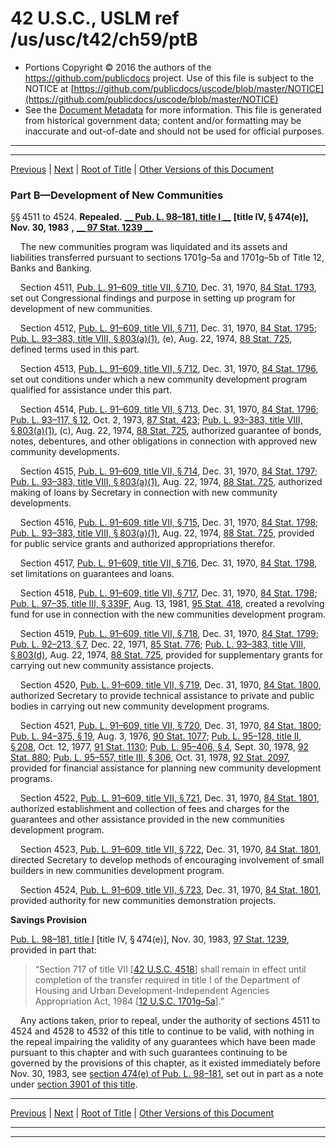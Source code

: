 ---
---

# 42 U.S.C., USLM ref /us/usc/t42/ch59/ptB

* Portions Copyright © 2016 the authors of the https://github.com/publicdocs project.
  Use of this file is subject to the NOTICE at [https://github.com/publicdocs/uscode/blob/master/NOTICE](https://github.com/publicdocs/uscode/blob/master/NOTICE)
* See the [Document Metadata](././../../../../..//README.md) for more information.
  This file is generated from historical government data; content and/or formatting may be inaccurate and out-of-date and should not be used for official purposes.

----------
----------

[Previous](./../../../../..//us/usc/t42/ch59/ptA/m__us_usc_t42_s4503.md) | [Next](./../../../../..//us/usc/t42/ch59/ptB/m__us_usc_t42_s4525.md) | [Root of Title](./../../../../../) | [Other Versions of this Document](https://publicdocs.github.io/go/links?ns=uslm&ref=%2Fus%2Fusc%2Ft42%2Fch59%2FptB)

### Part B—Development of New Communities

§§ 4511 to 4524. __Repealed.__  __[__  __Pub. L. 98–181, title I__  __][/us/pl/98/181]__  __\[title IV, § 474(e)\],__  __Nov. 30, 1983__  __,__  __[__  __97 Stat. 1239__  __][/us/stat/97/1239]__ 

    The new communities program was liquidated and its assets and liabilities transferred pursuant to sections 1701g–5a and 1701g–5b of Title 12, Banks and Banking.

    Section 4511, [Pub. L. 91–609, title VII, § 710][/us/pl/91/609/s710], Dec. 31, 1970, [84 Stat. 1793][/us/stat/84/1793], set out Congressional findings and purpose in setting up program for development of new communities.

    Section 4512, [Pub. L. 91–609, title VII, § 711][/us/pl/91/609/s711], Dec. 31, 1970, [84 Stat. 1795][/us/stat/84/1795]; [Pub. L. 93–383, title VIII, § 803(a)(1)][/us/pl/93/383/s803/a/1], (e), Aug. 22, 1974, [88 Stat. 725][/us/stat/88/725], defined terms used in this part.

    Section 4513, [Pub. L. 91–609, title VII, § 712][/us/pl/91/609/s712], Dec. 31, 1970, [84 Stat. 1796][/us/stat/84/1796], set out conditions under which a new community development program qualified for assistance under this part.

    Section 4514, [Pub. L. 91–609, title VII, § 713][/us/pl/91/609/s713], Dec. 31, 1970, [84 Stat. 1796][/us/stat/84/1796]; [Pub. L. 93–117, § 12][/us/pl/93/117/s12], Oct. 2, 1973, [87 Stat. 423][/us/stat/87/423]; [Pub. L. 93–383, title VIII, § 803(a)(1)][/us/pl/93/383/s803/a/1], (c), Aug. 22, 1974, [88 Stat. 725][/us/stat/88/725], authorized guarantee of bonds, notes, debentures, and other obligations in connection with approved new community developments.

    Section 4515, [Pub. L. 91–609, title VII, § 714][/us/pl/91/609/s714], Dec. 31, 1970, [84 Stat. 1797][/us/stat/84/1797]; [Pub. L. 93–383, title VIII, § 803(a)(1)][/us/pl/93/383/s803/a/1], Aug. 22, 1974, [88 Stat. 725][/us/stat/88/725], authorized making of loans by Secretary in connection with new community developments.

    Section 4516, [Pub. L. 91–609, title VII, § 715][/us/pl/91/609/s715], Dec. 31, 1970, [84 Stat. 1798][/us/stat/84/1798]; [Pub. L. 93–383, title VIII, § 803(a)(1)][/us/pl/93/383/s803/a/1], Aug. 22, 1974, [88 Stat. 725][/us/stat/88/725], provided for public service grants and authorized appropriations therefor.

    Section 4517, [Pub. L. 91–609, title VII, § 716][/us/pl/91/609/s716], Dec. 31, 1970, [84 Stat. 1798][/us/stat/84/1798], set limitations on guarantees and loans.

    Section 4518, [Pub. L. 91–609, title VII, § 717][/us/pl/91/609/s717], Dec. 31, 1970, [84 Stat. 1798][/us/stat/84/1798]; [Pub. L. 97–35, title III, § 339F][/us/pl/97/35/s339F], Aug. 13, 1981, [95 Stat. 418][/us/stat/95/418], created a revolving fund for use in connection with the new communities development program.

    Section 4519, [Pub. L. 91–609, title VII, § 718][/us/pl/91/609/s718], Dec. 31, 1970, [84 Stat. 1799][/us/stat/84/1799]; [Pub. L. 92–213, § 7][/us/pl/92/213/s7], Dec. 22, 1971, [85 Stat. 776][/us/stat/85/776]; [Pub. L. 93–383, title VIII, § 803(d)][/us/pl/93/383/s803/d], Aug. 22, 1974, [88 Stat. 725][/us/stat/88/725], provided for supplementary grants for carrying out new community assistance projects.

    Section 4520, [Pub. L. 91–609, title VII, § 719][/us/pl/91/609/s719], Dec. 31, 1970, [84 Stat. 1800][/us/stat/84/1800], authorized Secretary to provide technical assistance to private and public bodies in carrying out new community development programs.

    Section 4521, [Pub. L. 91–609, title VII, § 720][/us/pl/91/609/s720], Dec. 31, 1970, [84 Stat. 1800][/us/stat/84/1800]; [Pub. L. 94–375, § 19][/us/pl/94/375/s19], Aug. 3, 1976, [90 Stat. 1077][/us/stat/90/1077]; [Pub. L. 95–128, title II, § 208][/us/pl/95/128/s208], Oct. 12, 1977, [91 Stat. 1130][/us/stat/91/1130]; [Pub. L. 95–406, § 4][/us/pl/95/406/s4], Sept. 30, 1978, [92 Stat. 880][/us/stat/92/880]; [Pub. L. 95–557, title III, § 306][/us/pl/95/557/s306], Oct. 31, 1978, [92 Stat. 2097][/us/stat/92/2097], provided for financial assistance for planning new community development programs.

    Section 4522, [Pub. L. 91–609, title VII, § 721][/us/pl/91/609/s721], Dec. 31, 1970, [84 Stat. 1801][/us/stat/84/1801], authorized establishment and collection of fees and charges for the guarantees and other assistance provided in the new communities development program.

    Section 4523, [Pub. L. 91–609, title VII, § 722][/us/pl/91/609/s722], Dec. 31, 1970, [84 Stat. 1801][/us/stat/84/1801], directed Secretary to develop methods of encouraging involvement of small builders in new communities development program.

    Section 4524, [Pub. L. 91–609, title VII, § 723][/us/pl/91/609/s723], Dec. 31, 1970, [84 Stat. 1801][/us/stat/84/1801], provided authority for new communities demonstration projects.

 __Savings Provision__ 

[Pub. L. 98–181, title I][/us/pl/98/181] \[title IV, § 474(e)\], Nov. 30, 1983, [97 Stat. 1239][/us/stat/97/1239], provided in part that: 

> “Section 717 of title VII \[[42 U.S.C. 4518][/us/usc/t42/s4518]\] shall remain in effect until completion of the transfer required in title I of the Department of Housing and Urban Development-Independent Agencies Appropriation Act, 1984 \[[12 U.S.C. 1701g–5a][/us/usc/t12/s1701g–5a]\].”

    Any actions taken, prior to repeal, under the authority of sections 4511 to 4524 and 4528 to 4532 of this title to continue to be valid, with nothing in the repeal impairing the validity of any guarantees which have been made pursuant to this chapter and with such guarantees continuing to be governed by the provisions of this chapter, as it existed immediately before Nov. 30, 1983, see [section 474(e) of Pub. L. 98–181][/us/pl/98/181/s474/e], set out in part as a note under [section 3901 of this title][/us/usc/t42/s3901].

----------

[Previous](./../../../../..//us/usc/t42/ch59/ptA/m__us_usc_t42_s4503.md) | [Next](./../../../../..//us/usc/t42/ch59/ptB/m__us_usc_t42_s4525.md) | [Root of Title](./../../../../../) | [Other Versions of this Document](https://publicdocs.github.io/go/links?ns=uslm&ref=%2Fus%2Fusc%2Ft42%2Fch59%2FptB)

----------
----------

[/us/pl/98/181]: https://publicdocs.github.io/go/links?ns=uslm&ref=%2Fus%2Fpl%2F98%2F181
[/us/stat/97/1239]: https://publicdocs.github.io/go/links?ns=uslm&ref=%2Fus%2Fstat%2F97%2F1239
[/us/pl/91/609/s710]: https://publicdocs.github.io/go/links?ns=uslm&ref=%2Fus%2Fpl%2F91%2F609%2Fs710
[/us/stat/84/1793]: https://publicdocs.github.io/go/links?ns=uslm&ref=%2Fus%2Fstat%2F84%2F1793
[/us/pl/91/609/s711]: https://publicdocs.github.io/go/links?ns=uslm&ref=%2Fus%2Fpl%2F91%2F609%2Fs711
[/us/stat/84/1795]: https://publicdocs.github.io/go/links?ns=uslm&ref=%2Fus%2Fstat%2F84%2F1795
[/us/pl/93/383/s803/a/1]: https://publicdocs.github.io/go/links?ns=uslm&ref=%2Fus%2Fpl%2F93%2F383%2Fs803%2Fa%2F1
[/us/stat/88/725]: https://publicdocs.github.io/go/links?ns=uslm&ref=%2Fus%2Fstat%2F88%2F725
[/us/pl/91/609/s712]: https://publicdocs.github.io/go/links?ns=uslm&ref=%2Fus%2Fpl%2F91%2F609%2Fs712
[/us/stat/84/1796]: https://publicdocs.github.io/go/links?ns=uslm&ref=%2Fus%2Fstat%2F84%2F1796
[/us/pl/91/609/s713]: https://publicdocs.github.io/go/links?ns=uslm&ref=%2Fus%2Fpl%2F91%2F609%2Fs713
[/us/stat/84/1796]: https://publicdocs.github.io/go/links?ns=uslm&ref=%2Fus%2Fstat%2F84%2F1796
[/us/pl/93/117/s12]: https://publicdocs.github.io/go/links?ns=uslm&ref=%2Fus%2Fpl%2F93%2F117%2Fs12
[/us/stat/87/423]: https://publicdocs.github.io/go/links?ns=uslm&ref=%2Fus%2Fstat%2F87%2F423
[/us/pl/93/383/s803/a/1]: https://publicdocs.github.io/go/links?ns=uslm&ref=%2Fus%2Fpl%2F93%2F383%2Fs803%2Fa%2F1
[/us/stat/88/725]: https://publicdocs.github.io/go/links?ns=uslm&ref=%2Fus%2Fstat%2F88%2F725
[/us/pl/91/609/s714]: https://publicdocs.github.io/go/links?ns=uslm&ref=%2Fus%2Fpl%2F91%2F609%2Fs714
[/us/stat/84/1797]: https://publicdocs.github.io/go/links?ns=uslm&ref=%2Fus%2Fstat%2F84%2F1797
[/us/pl/93/383/s803/a/1]: https://publicdocs.github.io/go/links?ns=uslm&ref=%2Fus%2Fpl%2F93%2F383%2Fs803%2Fa%2F1
[/us/stat/88/725]: https://publicdocs.github.io/go/links?ns=uslm&ref=%2Fus%2Fstat%2F88%2F725
[/us/pl/91/609/s715]: https://publicdocs.github.io/go/links?ns=uslm&ref=%2Fus%2Fpl%2F91%2F609%2Fs715
[/us/stat/84/1798]: https://publicdocs.github.io/go/links?ns=uslm&ref=%2Fus%2Fstat%2F84%2F1798
[/us/pl/93/383/s803/a/1]: https://publicdocs.github.io/go/links?ns=uslm&ref=%2Fus%2Fpl%2F93%2F383%2Fs803%2Fa%2F1
[/us/stat/88/725]: https://publicdocs.github.io/go/links?ns=uslm&ref=%2Fus%2Fstat%2F88%2F725
[/us/pl/91/609/s716]: https://publicdocs.github.io/go/links?ns=uslm&ref=%2Fus%2Fpl%2F91%2F609%2Fs716
[/us/stat/84/1798]: https://publicdocs.github.io/go/links?ns=uslm&ref=%2Fus%2Fstat%2F84%2F1798
[/us/pl/91/609/s717]: https://publicdocs.github.io/go/links?ns=uslm&ref=%2Fus%2Fpl%2F91%2F609%2Fs717
[/us/stat/84/1798]: https://publicdocs.github.io/go/links?ns=uslm&ref=%2Fus%2Fstat%2F84%2F1798
[/us/pl/97/35/s339F]: https://publicdocs.github.io/go/links?ns=uslm&ref=%2Fus%2Fpl%2F97%2F35%2Fs339F
[/us/stat/95/418]: https://publicdocs.github.io/go/links?ns=uslm&ref=%2Fus%2Fstat%2F95%2F418
[/us/pl/91/609/s718]: https://publicdocs.github.io/go/links?ns=uslm&ref=%2Fus%2Fpl%2F91%2F609%2Fs718
[/us/stat/84/1799]: https://publicdocs.github.io/go/links?ns=uslm&ref=%2Fus%2Fstat%2F84%2F1799
[/us/pl/92/213/s7]: https://publicdocs.github.io/go/links?ns=uslm&ref=%2Fus%2Fpl%2F92%2F213%2Fs7
[/us/stat/85/776]: https://publicdocs.github.io/go/links?ns=uslm&ref=%2Fus%2Fstat%2F85%2F776
[/us/pl/93/383/s803/d]: https://publicdocs.github.io/go/links?ns=uslm&ref=%2Fus%2Fpl%2F93%2F383%2Fs803%2Fd
[/us/stat/88/725]: https://publicdocs.github.io/go/links?ns=uslm&ref=%2Fus%2Fstat%2F88%2F725
[/us/pl/91/609/s719]: https://publicdocs.github.io/go/links?ns=uslm&ref=%2Fus%2Fpl%2F91%2F609%2Fs719
[/us/stat/84/1800]: https://publicdocs.github.io/go/links?ns=uslm&ref=%2Fus%2Fstat%2F84%2F1800
[/us/pl/91/609/s720]: https://publicdocs.github.io/go/links?ns=uslm&ref=%2Fus%2Fpl%2F91%2F609%2Fs720
[/us/stat/84/1800]: https://publicdocs.github.io/go/links?ns=uslm&ref=%2Fus%2Fstat%2F84%2F1800
[/us/pl/94/375/s19]: https://publicdocs.github.io/go/links?ns=uslm&ref=%2Fus%2Fpl%2F94%2F375%2Fs19
[/us/stat/90/1077]: https://publicdocs.github.io/go/links?ns=uslm&ref=%2Fus%2Fstat%2F90%2F1077
[/us/pl/95/128/s208]: https://publicdocs.github.io/go/links?ns=uslm&ref=%2Fus%2Fpl%2F95%2F128%2Fs208
[/us/stat/91/1130]: https://publicdocs.github.io/go/links?ns=uslm&ref=%2Fus%2Fstat%2F91%2F1130
[/us/pl/95/406/s4]: https://publicdocs.github.io/go/links?ns=uslm&ref=%2Fus%2Fpl%2F95%2F406%2Fs4
[/us/stat/92/880]: https://publicdocs.github.io/go/links?ns=uslm&ref=%2Fus%2Fstat%2F92%2F880
[/us/pl/95/557/s306]: https://publicdocs.github.io/go/links?ns=uslm&ref=%2Fus%2Fpl%2F95%2F557%2Fs306
[/us/stat/92/2097]: https://publicdocs.github.io/go/links?ns=uslm&ref=%2Fus%2Fstat%2F92%2F2097
[/us/pl/91/609/s721]: https://publicdocs.github.io/go/links?ns=uslm&ref=%2Fus%2Fpl%2F91%2F609%2Fs721
[/us/stat/84/1801]: https://publicdocs.github.io/go/links?ns=uslm&ref=%2Fus%2Fstat%2F84%2F1801
[/us/pl/91/609/s722]: https://publicdocs.github.io/go/links?ns=uslm&ref=%2Fus%2Fpl%2F91%2F609%2Fs722
[/us/stat/84/1801]: https://publicdocs.github.io/go/links?ns=uslm&ref=%2Fus%2Fstat%2F84%2F1801
[/us/pl/91/609/s723]: https://publicdocs.github.io/go/links?ns=uslm&ref=%2Fus%2Fpl%2F91%2F609%2Fs723
[/us/stat/84/1801]: https://publicdocs.github.io/go/links?ns=uslm&ref=%2Fus%2Fstat%2F84%2F1801
[/us/pl/98/181]: https://publicdocs.github.io/go/links?ns=uslm&ref=%2Fus%2Fpl%2F98%2F181
[/us/stat/97/1239]: https://publicdocs.github.io/go/links?ns=uslm&ref=%2Fus%2Fstat%2F97%2F1239
[/us/usc/t42/s4518]: https://publicdocs.github.io/go/links?ns=uslm&ref=%2Fus%2Fusc%2Ft42%2Fs4518
[/us/usc/t12/s1701g–5a]: https://publicdocs.github.io/go/links?ns=uslm&ref=%2Fus%2Fusc%2Ft12%2Fs1701g%E2%80%935a
[/us/pl/98/181/s474/e]: https://publicdocs.github.io/go/links?ns=uslm&ref=%2Fus%2Fpl%2F98%2F181%2Fs474%2Fe
[/us/usc/t42/s3901]: https://publicdocs.github.io/go/links?ns=uslm&ref=%2Fus%2Fusc%2Ft42%2Fs3901


